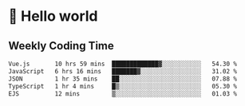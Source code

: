 # 🍻 Hello world

## Weekly Coding Time
<!--START_SECTION:waka-->

```txt
Vue.js       10 hrs 59 mins  █████████████▓░░░░░░░░░░░   54.30 %
JavaScript   6 hrs 16 mins   ███████▓░░░░░░░░░░░░░░░░░   31.02 %
JSON         1 hr 35 mins    ██░░░░░░░░░░░░░░░░░░░░░░░   07.88 %
TypeScript   1 hr 4 mins     █▒░░░░░░░░░░░░░░░░░░░░░░░   05.30 %
EJS          12 mins         ▒░░░░░░░░░░░░░░░░░░░░░░░░   01.03 %
```

<!--END_SECTION:waka-->
